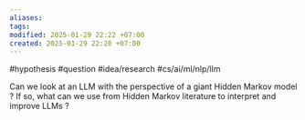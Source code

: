 ```yaml
---
aliases: 
tags: 
modified: 2025-01-29 22:22 +07:00
created: 2025-01-29 22:20 +07:00
---
```

#hypothesis #question #idea/research #cs/ai/ml/nlp/llm 

Can we look at an LLM with the perspective of a giant Hidden Markov model ? If so, what can we use from Hidden Markov literature to interpret and improve LLMs ?